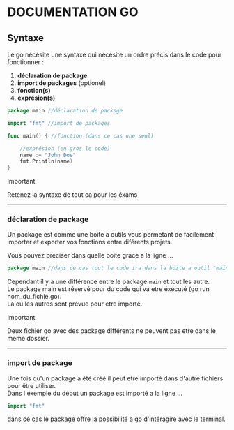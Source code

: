 # DOCUMENTATION GO

## Syntaxe
Le go nécésite une syntaxe qui nécésite un ordre précis dans le code pour fonctionner :

1. **déclaration de package**
2. **import de packages** (optionel)
3. **fonction(s)**
4. **exprésion(s)**

```go
package main //déclaration de package

import "fmt" //import de packages

func main() { //fonction (dans ce cas une seul)

    //exprésion (en gros le code)
    name := "John Doe"
    fmt.Println(name)
}
```

> [!IMPORTANT]
> Retenez la syntaxe de tout ca pour les éxams

---
### déclaration de package
Un package est comme une boite a outils vous permetant de facilement importer et exporter vos fonctions entre diférents projets. 

Vous pouvez préciser dans quelle boite grace a la ligne ...
```go
package main //dans ce cas tout le code ira dans la boite a outil "main"
```

Cependant il y a une différence entre le package ```main``` et tout les autre.<br>
Le package main est réservé pour du code qui va etre éxécuté (go run nom_du_fichié.go).<br>
La ou les autres sont prévue pour etre importé.

> [!IMPORTANT]
> Deux fichier go avec des package différents ne peuvent pas etre dans le meme dossier.

---

### import de package

Une fois qu'un package a été créé il peut etre importé dans d'autre fichiers pour être utiliser.<br>
Dans l'éxemple du début un package est importé a la ligne ...

```go
import "fmt"
```

dans ce cas le package offre la possibilité a go d'intéragire avec le terminal.